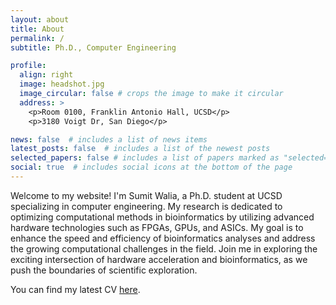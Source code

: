```yaml
---
layout: about
title: About
permalink: /
subtitle: Ph.D., Computer Engineering

profile:
  align: right
  image: headshot.jpg
  image_circular: false # crops the image to make it circular
  address: >
    <p>Room 0100, Franklin Antonio Hall, UCSD</p>
    <p>3180 Voigt Dr, San Diego</p>

news: false  # includes a list of news items
latest_posts: false  # includes a list of the newest posts
selected_papers: false # includes a list of papers marked as "selected={true}"
social: true  # includes social icons at the bottom of the page
---
```


Welcome to my website! I'm Sumit Walia, a Ph.D. student at UCSD specializing in computer engineering. My research is dedicated to optimizing computational methods in bioinformatics by utilizing advanced hardware technologies such as FPGAs, GPUs, and ASICs. My goal is to enhance the speed and efficiency of bioinformatics analyses and address the growing computational challenges in the field. Join me in exploring the exciting intersection of hardware acceleration and bioinformatics, as we push the boundaries of scientific exploration.
 
You can find my latest CV [here](https://drive.google.com/file/d/1AnVm25-hXPS0r-3nWddiWHdQF9-ymP6j/view?usp=sharing).